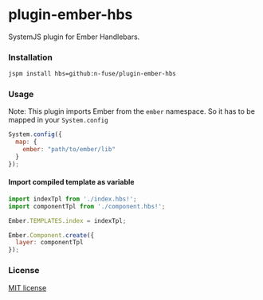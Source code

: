 # plugin-ember-hbs

SystemJS plugin for Ember Handlebars.

### Installation

```bash
jspm install hbs=github:n-fuse/plugin-ember-hbs
```

### Usage

Note: This plugin imports Ember from the `ember` namespace.
So it has to be mapped in your `System.config`

```javascript
System.config({
  map: {
    ember: "path/to/ember/lib"
  }
});
```

#### Import compiled template as variable

```javascript
import indexTpl from './index.hbs!';
import componentTpl from './component.hbs!';

Ember.TEMPLATES.index = indexTpl;

Ember.Component.create({
  layer: componentTpl
});

```

### License

[MIT license](LICENSE.txt)
